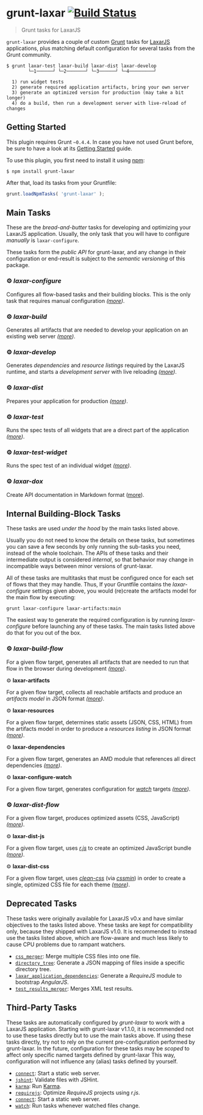 # grunt-laxar [![Build Status](https://travis-ci.org/LaxarJS/grunt-laxar.svg?branch=master)](https://travis-ci.org/LaxarJS/grunt-laxar)

> Grunt tasks for LaxarJS

`grunt-laxar` provides a couple of custom [Grunt](http://gruntjs.com/) tasks for [LaxarJS](http://laxarjs.org) applications, plus matching default configuration for several tasks from the Grunt community.

```console
$ grunt laxar-test laxar-build laxar-dist laxar-develop
        └─1──────┘ └─2───────┘ └─3──────┘ └─4─────────┘

  1) run widget tests
  2) generate required application artifacts, bring your own server
  3) generate an optimized version for production (may take a bit longer)
  4) do a build, then run a development server with live-reload of changes
```


## Getting Started

This plugin requires Grunt `~0.4.4`.
In case you have not used Grunt before, be sure to have a look at its [Getting Started](http://gruntjs.com/getting-started) guide.

To use this plugin, you first need to install it using [npm](https://npmjs.org):

```console
$ npm install grunt-laxar
```

After that, load its tasks from your Gruntfile:

```js
grunt.loadNpmTasks( 'grunt-laxar' );
```


## Main Tasks

These are the *bread-and-butter* tasks for developing and optimizing your LaxarJS application.
Usually, the only task that you will have to configure *manually* is `laxar-configure`.

These tasks form the *public API* for grunt-laxar, and any change in their configuration or end-result is subject to the *semantic versioning* of this package.

### ⚙ *laxar-configure*

Configures all flow-based tasks and their building blocks.
This is the only task that requires manual configuration *([more](docs/tasks/laxar-configure.md))*.

### ⚙ *laxar-build*

Generates all artifacts that are needed to develop your application on an existing web server *([more](docs/tasks/laxar-build.md))*.

### ⚙ *laxar-develop*

Generates *dependencies* and *resource listings* required by the LaxarJS runtime, and starts a *development server* with live reloading *([more](docs/tasks/laxar-develop.md))*.

### ⚙ *laxar-dist*

Prepares your application for production *([more](docs/tasks/laxar-dist.md))*.

### ⚙ *laxar-test*

Runs the spec tests of all widgets that are a direct part of the application *([more](docs/tasks/laxar-test.md))*.

### ⚙ *laxar-test-widget*

Runs the spec test of an individual widget *([more](docs/tasks/laxar-test-widget.md))*.

### ⚙ *laxar-dox*

Create API documentation in Markdown format ([more](docs/tasks/laxar-dox.md)).


## Internal Building-Block Tasks

These tasks are used *under the hood* by the main tasks listed above.

Usually you do not need to know the details on these tasks, but sometimes you can save a few seconds by only running the sub-tasks you need, instead of the whole toolchain.
The APIs of these tasks and their intermediate output is considered *internal*, so that behavior may change in incompatible ways between minor versions of grunt-laxar.

All of these tasks are multitasks that must be configured once for each set of flows that they may handle.
Thus, If your Gruntfile contains the *laxar-configure* settings given above, you would (re)create the artifacts model for the main flow by executing:

```console
grunt laxar-configure laxar-artifacts:main
```

The easiest way to generate the required configuration is by running *laxar-configure* before launching any of these tasks.
The main tasks listed above do that for you out of the box.

### ⚙ *laxar-build-flow*

For a given flow target, generates all artifacts that are needed to run that flow in the browser during development *([more](docs/tasks/internal/laxar-build-flow.md))*.

⚙ **laxar-artifacts**

For a given flow target, collects all reachable artifacts and produce an *artifacts model* in JSON format *([more](docs/tasks/internal/laxar-artifacts.md))*.

⚙ **laxar-resources**

For a given flow target, determines static assets (JSON, CSS, HTML) from the artifacts model in order to produce a *resources listing* in JSON format *([more](docs/tasks/internal/laxar-resources.md))*.

⚙ **laxar-dependencies**

For a given flow target, generates an AMD module that references all direct dependencies *([more](docs/tasks/internal/laxar-dependencies.md))*.

⚙ **laxar-configure-watch**

For a given flow target, generates configuration for  [*watch*](https://github.com/gruntjs/grunt-contrib-watch) targets *([more](docs/tasks/internal/laxar-configure-watch.md))*.

### ⚙ *laxar-dist-flow*

For a given flow target, produces optimized assets (CSS, JavaScript) *([more](docs/tasks/internal/laxar-dist-optimize.md))*.

⚙ **laxar-dist-js**

For a given flow target, uses [*r.js*](http://requirejs.org/docs/optimization.html) to create an optimized JavaScript bundle *([more](docs/tasks/internal/laxar-dist-js.md))*.

⚙ **laxar-dist-css**

For a given flow target, uses [*clean-css*](https://github.com/jakubpawlowicz/clean-css) (via [*cssmin*](https://github.com/gruntjs/grunt-contrib-cssmin)) in order to create a single, optimized CSS file for each theme *([more](docs/tasks/internal/laxar-dist-css.md))*.


## Deprecated Tasks

These tasks were originally available for LaxarJS v0.x and have similar objectives to the tasks listed above.
Yhese tasks are kept for compatibility only, because they shipped with LaxarJS v1.0.
It is recommended to instead use the tasks listed above, which are flow-aware and much less likely to cause CPU problems due to rampant watchers.

- [`css_merger`](docs/tasks/css_merger.md):
  Merge multiple CSS files into one file.
- [`directory_tree`](docs/tasks/directory_tree.md):
  Generate a JSON mapping of files inside a specific directory tree.
- [`laxar_application_dependencies`](docs/tasks/laxar_application_dependencies.md):
  Generate a *RequireJS* module to bootstrap *AngularJS*.
- [`test_results_merger`](docs/tasks/test_results_merger.md):
  Merges XML test results.


## Third-Party Tasks

These tasks are automatically configured by *grunt-laxar* to work with a LaxarJS application.
Starting with grunt-laxar v1.1.0, it is recommended not to use these tasks directly but to use the main tasks above.
If using these tasks directly, try not to rely on the current pre-configuration performed by grunt-laxar.
In the future, configuration for these tasks may be *scoped* to affect only specific named targets defined by grunt-laxar
This way, configuration will not influence any (alias) tasks defined by yourself.

- [`connect`](http://github.com/gruntjs/grunt-contrib-connect):
  Start a static web server.
- [`jshint`](http://github.com/gruntjs/grunt-contrib-jshint):
  Validate files with JSHint.
- [`karma`](http://github.com/karma-runner/grunt-karma):
  Run [Karma](http://karma-runner.github.io/0.12/index.html).
- [`requirejs`](http://github.com/gruntjs/grunt-contrib-requirejs):
  Optimize *RequireJS* projects using *r.js*.
- [`connect`](http://github.com/gruntjs/grunt-contrib-connect):
  Start a static web server.
- [`watch`](http://github.com/gruntjs/grunt-contrib-connect):
  Run tasks whenever watched files change.
